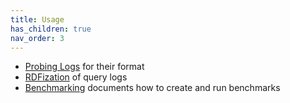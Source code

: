 ```yaml
---
title: Usage
has_children: true
nav_order: 3
---
```


* [Probing Logs](probing-logs) for their format
* [RDFization](usage/rdfization) of query logs
* [Benchmarking](usage/benchmarking) documents how to create and run benchmarks
